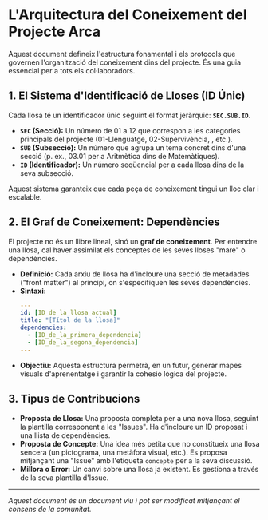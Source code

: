 # L'Arquitectura del Coneixement del Projecte Arca

Aquest document defineix l'estructura fonamental i els protocols que governen l'organització del coneixement dins del projecte. És una guia essencial per a tots els col·laboradors.

## 1. El Sistema d'Identificació de Lloses (ID Únic)

Cada llosa té un identificador únic seguint el format jeràrquic: **`SEC.SUB.ID`**.

*   **`SEC` (Secció):** Un número de 01 a 12 que correspon a les categories principals del projecte (01-Llenguatge, 02-Supervivència, , etc.).
*   **`SUB` (Subsecció):** Un número que agrupa un tema concret dins d'una secció (p. ex., 03.01 per a Aritmètica dins de Matemàtiques).
*   **`ID` (Identificador):** Un número seqüencial per a cada llosa dins de la seva subsecció.

Aquest sistema garanteix que cada peça de coneixement tingui un lloc clar i escalable.

## 2. El Graf de Coneixement: Dependències

El projecte no és un llibre lineal, sinó un **graf de coneixement**. Per entendre una llosa, cal haver assimilat els conceptes de les seves lloses "mare" o dependències.

*   **Definició:** Cada arxiu de llosa ha d'incloure una secció de metadades ("front matter") al principi, on s'especifiquen les seves dependències.
*   **Sintaxi:**
    ```yaml
    ---
    id: [ID_de_la_llosa_actual]
    title: "[Títol de la llosa]"
    dependencies:
      - [ID_de_la_primera_dependencia]
      - [ID_de_la_segona_dependencia]
    ---
    ```
*   **Objectiu:** Aquesta estructura permetrà, en un futur, generar mapes visuals d'aprenentatge i garantir la cohesió lògica del projecte.

## 3. Tipus de Contribucions

*   **Proposta de Llosa:** Una proposta completa per a una nova llosa, seguint la plantilla corresponent a les "Issues". Ha d'incloure un ID proposat i una llista de dependències.
*   **Proposta de Concepte:** Una idea més petita que no constitueix una llosa sencera (un pictograma, una metàfora visual, etc.). Es proposa mitjançant una "Issue" amb l'etiqueta `concepte` per a la seva discussió.
*   **Millora o Error:** Un canvi sobre una llosa ja existent. Es gestiona a través de la seva plantilla d'Issue.

---
*Aquest document és un document viu i pot ser modificat mitjançant el consens de la comunitat.*

